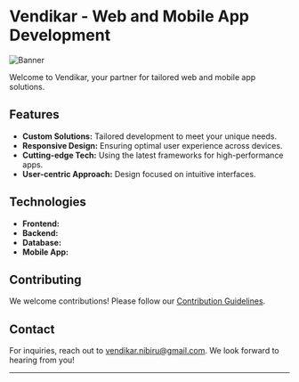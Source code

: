 # Vendikar - Web and Mobile App Development
![Banner](https://github.com/Vendikar/.github/assets/73076286/4b5415b2-48f1-4c5f-99b0-755db2052de5)

Welcome to Vendikar, your partner for tailored web and mobile app solutions.

## Features

- **Custom Solutions:** Tailored development to meet your unique needs.
- **Responsive Design:** Ensuring optimal user experience across devices.
- **Cutting-edge Tech:** Using the latest frameworks for high-performance apps.
- **User-centric Approach:** Design focused on intuitive interfaces.


## Technologies

- **Frontend:**
- **Backend:**
- **Database:**
- **Mobile App:**

## Contributing

We welcome contributions! Please follow our [Contribution Guidelines](CONTRIBUTING.md).

## Contact

For inquiries, reach out to [vendikar.nibiru@gmail.com](mailto:vendikar.nibiru@gmail.com). We look forward to hearing from you!

---
